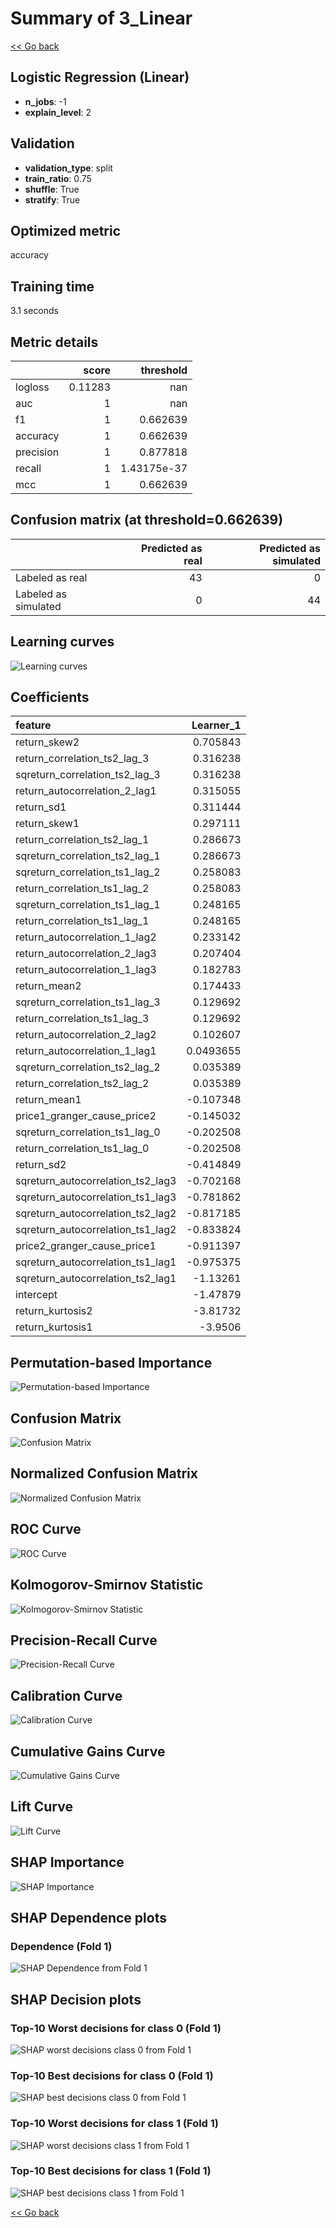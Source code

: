 # Summary of 3_Linear

[<< Go back](../README.md)


## Logistic Regression (Linear)
- **n_jobs**: -1
- **explain_level**: 2

## Validation
 - **validation_type**: split
 - **train_ratio**: 0.75
 - **shuffle**: True
 - **stratify**: True

## Optimized metric
accuracy

## Training time

3.1 seconds

## Metric details
|           |   score |     threshold |
|:----------|--------:|--------------:|
| logloss   | 0.11283 | nan           |
| auc       | 1       | nan           |
| f1        | 1       |   0.662639    |
| accuracy  | 1       |   0.662639    |
| precision | 1       |   0.877818    |
| recall    | 1       |   1.43175e-37 |
| mcc       | 1       |   0.662639    |


## Confusion matrix (at threshold=0.662639)
|                      |   Predicted as real |   Predicted as simulated |
|:---------------------|--------------------:|-------------------------:|
| Labeled as real      |                  43 |                        0 |
| Labeled as simulated |                   0 |                       44 |

## Learning curves
![Learning curves](learning_curves.png)

## Coefficients
| feature                           |   Learner_1 |
|:----------------------------------|------------:|
| return_skew2                      |   0.705843  |
| return_correlation_ts2_lag_3      |   0.316238  |
| sqreturn_correlation_ts2_lag_3    |   0.316238  |
| return_autocorrelation_2_lag1     |   0.315055  |
| return_sd1                        |   0.311444  |
| return_skew1                      |   0.297111  |
| return_correlation_ts2_lag_1      |   0.286673  |
| sqreturn_correlation_ts2_lag_1    |   0.286673  |
| sqreturn_correlation_ts1_lag_2    |   0.258083  |
| return_correlation_ts1_lag_2      |   0.258083  |
| sqreturn_correlation_ts1_lag_1    |   0.248165  |
| return_correlation_ts1_lag_1      |   0.248165  |
| return_autocorrelation_1_lag2     |   0.233142  |
| return_autocorrelation_2_lag3     |   0.207404  |
| return_autocorrelation_1_lag3     |   0.182783  |
| return_mean2                      |   0.174433  |
| sqreturn_correlation_ts1_lag_3    |   0.129692  |
| return_correlation_ts1_lag_3      |   0.129692  |
| return_autocorrelation_2_lag2     |   0.102607  |
| return_autocorrelation_1_lag1     |   0.0493655 |
| sqreturn_correlation_ts2_lag_2    |   0.035389  |
| return_correlation_ts2_lag_2      |   0.035389  |
| return_mean1                      |  -0.107348  |
| price1_granger_cause_price2       |  -0.145032  |
| sqreturn_correlation_ts1_lag_0    |  -0.202508  |
| return_correlation_ts1_lag_0      |  -0.202508  |
| return_sd2                        |  -0.414849  |
| sqreturn_autocorrelation_ts2_lag3 |  -0.702168  |
| sqreturn_autocorrelation_ts1_lag3 |  -0.781862  |
| sqreturn_autocorrelation_ts2_lag2 |  -0.817185  |
| sqreturn_autocorrelation_ts1_lag2 |  -0.833824  |
| price2_granger_cause_price1       |  -0.911397  |
| sqreturn_autocorrelation_ts1_lag1 |  -0.975375  |
| sqreturn_autocorrelation_ts2_lag1 |  -1.13261   |
| intercept                         |  -1.47879   |
| return_kurtosis2                  |  -3.81732   |
| return_kurtosis1                  |  -3.9506    |


## Permutation-based Importance
![Permutation-based Importance](permutation_importance.png)
## Confusion Matrix

![Confusion Matrix](confusion_matrix.png)


## Normalized Confusion Matrix

![Normalized Confusion Matrix](confusion_matrix_normalized.png)


## ROC Curve

![ROC Curve](roc_curve.png)


## Kolmogorov-Smirnov Statistic

![Kolmogorov-Smirnov Statistic](ks_statistic.png)


## Precision-Recall Curve

![Precision-Recall Curve](precision_recall_curve.png)


## Calibration Curve

![Calibration Curve](calibration_curve_curve.png)


## Cumulative Gains Curve

![Cumulative Gains Curve](cumulative_gains_curve.png)


## Lift Curve

![Lift Curve](lift_curve.png)



## SHAP Importance
![SHAP Importance](shap_importance.png)

## SHAP Dependence plots

### Dependence (Fold 1)
![SHAP Dependence from Fold 1](learner_fold_0_shap_dependence.png)

## SHAP Decision plots

### Top-10 Worst decisions for class 0 (Fold 1)
![SHAP worst decisions class 0 from Fold 1](learner_fold_0_shap_class_0_worst_decisions.png)
### Top-10 Best decisions for class 0 (Fold 1)
![SHAP best decisions class 0 from Fold 1](learner_fold_0_shap_class_0_best_decisions.png)
### Top-10 Worst decisions for class 1 (Fold 1)
![SHAP worst decisions class 1 from Fold 1](learner_fold_0_shap_class_1_worst_decisions.png)
### Top-10 Best decisions for class 1 (Fold 1)
![SHAP best decisions class 1 from Fold 1](learner_fold_0_shap_class_1_best_decisions.png)

[<< Go back](../README.md)
